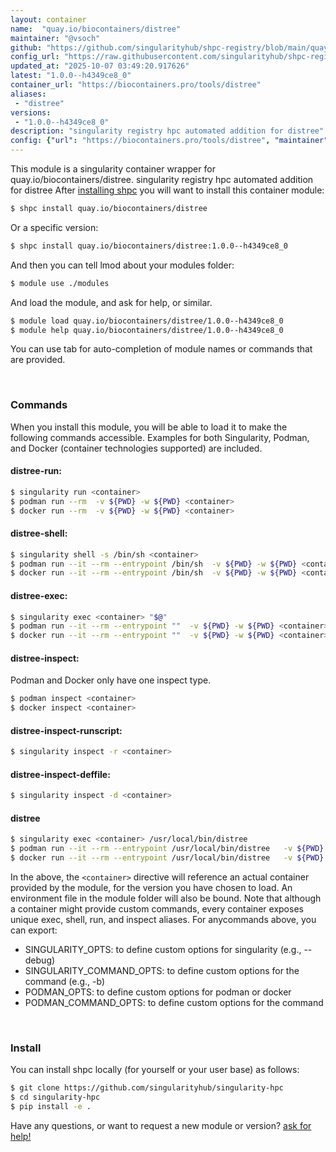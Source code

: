```yaml
---
layout: container
name:  "quay.io/biocontainers/distree"
maintainer: "@vsoch"
github: "https://github.com/singularityhub/shpc-registry/blob/main/quay.io/biocontainers/distree/container.yaml"
config_url: "https://raw.githubusercontent.com/singularityhub/shpc-registry/main/quay.io/biocontainers/distree/container.yaml"
updated_at: "2025-10-07 03:49:20.917626"
latest: "1.0.0--h4349ce8_0"
container_url: "https://biocontainers.pro/tools/distree"
aliases:
 - "distree"
versions:
 - "1.0.0--h4349ce8_0"
description: "singularity registry hpc automated addition for distree"
config: {"url": "https://biocontainers.pro/tools/distree", "maintainer": "@vsoch", "description": "singularity registry hpc automated addition for distree", "latest": {"1.0.0--h4349ce8_0": "sha256:46cc14910d5608c66366e3285c2d233239434e89bf1376b4323654ac427e73a1"}, "tags": {"1.0.0--h4349ce8_0": "sha256:46cc14910d5608c66366e3285c2d233239434e89bf1376b4323654ac427e73a1"}, "docker": "quay.io/biocontainers/distree", "aliases": {"distree": "/usr/local/bin/distree"}}
---
```


This module is a singularity container wrapper for quay.io/biocontainers/distree.
singularity registry hpc automated addition for distree
After [installing shpc](#install) you will want to install this container module:


```bash
$ shpc install quay.io/biocontainers/distree
```

Or a specific version:

```bash
$ shpc install quay.io/biocontainers/distree:1.0.0--h4349ce8_0
```

And then you can tell lmod about your modules folder:

```bash
$ module use ./modules
```

And load the module, and ask for help, or similar.

```bash
$ module load quay.io/biocontainers/distree/1.0.0--h4349ce8_0
$ module help quay.io/biocontainers/distree/1.0.0--h4349ce8_0
```

You can use tab for auto-completion of module names or commands that are provided.

<br>

### Commands

When you install this module, you will be able to load it to make the following commands accessible.
Examples for both Singularity, Podman, and Docker (container technologies supported) are included.

#### distree-run:

```bash
$ singularity run <container>
$ podman run --rm  -v ${PWD} -w ${PWD} <container>
$ docker run --rm  -v ${PWD} -w ${PWD} <container>
```

#### distree-shell:

```bash
$ singularity shell -s /bin/sh <container>
$ podman run --it --rm --entrypoint /bin/sh  -v ${PWD} -w ${PWD} <container>
$ docker run --it --rm --entrypoint /bin/sh  -v ${PWD} -w ${PWD} <container>
```

#### distree-exec:

```bash
$ singularity exec <container> "$@"
$ podman run --it --rm --entrypoint ""  -v ${PWD} -w ${PWD} <container> "$@"
$ docker run --it --rm --entrypoint ""  -v ${PWD} -w ${PWD} <container> "$@"
```

#### distree-inspect:

Podman and Docker only have one inspect type.

```bash
$ podman inspect <container>
$ docker inspect <container>
```

#### distree-inspect-runscript:

```bash
$ singularity inspect -r <container>
```

#### distree-inspect-deffile:

```bash
$ singularity inspect -d <container>
```


#### distree

```bash
$ singularity exec <container> /usr/local/bin/distree
$ podman run --it --rm --entrypoint /usr/local/bin/distree   -v ${PWD} -w ${PWD} <container> -c " $@"
$ docker run --it --rm --entrypoint /usr/local/bin/distree   -v ${PWD} -w ${PWD} <container> -c " $@"
```



In the above, the `<container>` directive will reference an actual container provided
by the module, for the version you have chosen to load. An environment file in the
module folder will also be bound. Note that although a container
might provide custom commands, every container exposes unique exec, shell, run, and
inspect aliases. For anycommands above, you can export:

 - SINGULARITY_OPTS: to define custom options for singularity (e.g., --debug)
 - SINGULARITY_COMMAND_OPTS: to define custom options for the command (e.g., -b)
 - PODMAN_OPTS: to define custom options for podman or docker
 - PODMAN_COMMAND_OPTS: to define custom options for the command

<br>

### Install

You can install shpc locally (for yourself or your user base) as follows:

```bash
$ git clone https://github.com/singularityhub/singularity-hpc
$ cd singularity-hpc
$ pip install -e .
```

Have any questions, or want to request a new module or version? [ask for help!](https://github.com/singularityhub/singularity-hpc/issues)